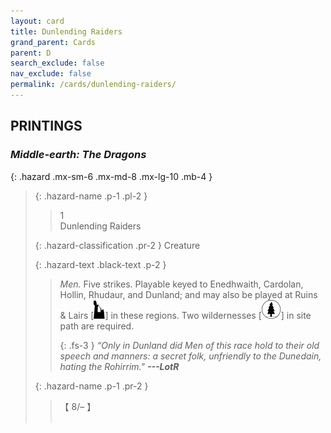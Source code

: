 ```yaml
---
layout: card
title: Dunlending Raiders
grand_parent: Cards
parent: D
search_exclude: false
nav_exclude: false
permalink: /cards/dunlending-raiders/
---
```


## PRINTINGS


### _Middle-earth: The Dragons_

{: .hazard .mx-sm-6 .mx-md-8 .mx-lg-10 .mb-4 }
> {: .hazard-name .p-1 .pl-2 }
> > <div class="hazard-mp">1</div>
> > <div class="card-name">Dunlending Raiders</div>
>
> {: .hazard-classification .pr-2 }
> Creature
>
> {: .hazard-text .black-text .p-2 }
> > _Men._ Five strikes. Playable keyed to Enedhwaith, Cardolan, Hollin, Rhudaur, and Dunland; and may also be played at Ruins & Lairs \[![](/assets/images/ruinlair.svg)] in these regions. Two wildernesses \[![](/assets/images/wilderness.svg)] in site path are required. 
> > 
> > {: .fs-3 } 
> > _“Only in Dunland did Men of this race hold to their old speech and manners: a secret folk, unfriendly to the Dunedain, hating the Rohirrim."_ ***---&#65279;LotR*** 
>
> {: .hazard-name .p-1 .pr-2 }
> > <div class="card-shield">【 8/&ndash; 】</div>
> > <div class="card-corruption">&nbsp;</div>
